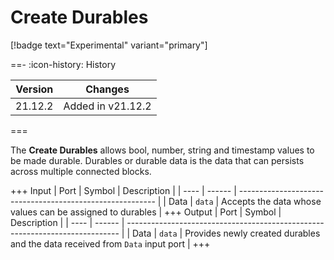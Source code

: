 # Create Durables

[!badge text="Experimental" variant="primary"]

==- :icon-history: History

| Version | Changes           |
| ------- | ----------------- |
| 21.12.2 | Added in v21.12.2 |

===

The **Create Durables** allows bool, number, string and timestamp values to be made durable.
Durables or durable data is the data that can persists across multiple connected blocks.

+++ Input
| Port | Symbol | Description                                               |
| ---- | ------ | --------------------------------------------------------- |
| Data | `data` | Accepts the data whose values can be assigned to durables |
+++ Output
| Port | Symbol | Description                                                                  |
| ---- | ------ | ---------------------------------------------------------------------------- |
| Data | `data` | Provides newly created durables and the data received from `Data` input port |
+++